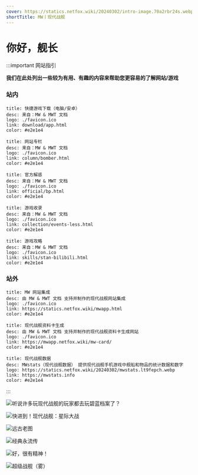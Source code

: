 ```yaml
---
cover: https://statics.netfox.wiki/20240302/intro-image.70a2rbr24s.webp
shortTitle: MW丨现代战舰
---
```


# 你好，舰长

:::important 网站指引

**我们在此处列出一些较为有用、有趣的内容来帮助您更容易的了解网站/游戏**



### 站内

```component VPCard
title: 快捷游戏下载（电脑/安卓）
desc: 来自：MW & MWT 文档
logo: ./favicon.ico
link: download/app.html
color: #e2e1e4
```

```component VPCard
title: 网站专栏
desc: 来自：MW & MWT 文档
logo: ./favicon.ico
link: column/bomber.html
color: #e2e1e4
```

```component VPCard
title: 官方解惑
desc: 来自：MW & MWT 文档
logo: ./favicon.ico
link: official/bp.html
color: #e2e1e4
```

```component VPCard
title: 游戏收录
desc: 来自：MW & MWT 文档
logo: ./favicon.ico
link: collection/events-less.html
color: #e2e1e4
```

```component VPCard
title: 游戏攻略
desc: 来自：MW & MWT 文档
logo: ./favicon.ico
link: skills/stan-bilibili.html
color: #e2e1e4
```

### 站外

```component VPCard
title: MW 网站集成
desc: 由 MW & MWT 文档 支持并制作的现代战舰网站集成
logo: ./favicon.ico
link: https://statics.netfox.wiki/mwapp.html
color: #e2e1e4
```

```component VPCard
title: 现代战舰资料卡生成
desc: 由 MW & MWT 文档 支持并制作的现代战舰资料卡生成网站
logo: ./favicon.ico
link: https://mwapp.netfox.wiki/mw-card/
color: #e2e1e4
```

```component VPCard
title: 现代战舰数据
desc: MWstats（现代战舰数据） 提供现代战舰手机游戏中舰船和物品的统计数据和数字
logo: https://statics.netfox.wiki/20240302/mwstats.lt9fepch.webp
link: https://mwstats.info
color: #e2e1e4
```

:::

![听说许多玩现代战舰的玩家都去玩碧蓝档案了？](https://statics.netfox.wiki/20240302/mwdocs-index-aareset.1zhzzrk7n9.webp)

![快进到！现代战舰：星际大战](https://statics.netfox.wiki/20240302/Image_1698843530122.ibuy0g2ux.webp)

![远古老图](https://statics.netfox.wiki/20240302/9ec360d85ac8b120789b4d98b12c455d_720.ibuy0g2t4.webp)

![经典永流传](https://statics.netfox.wiki/20240302/BeiWang-GO-html.60tze5oax3.webp)

![好，很有精神！](https://statics.netfox.wiki/20240302/PkwGCfuT.1ov66m4zj0.webp)

![超级战舰（雾）](https://statics.netfox.wiki/20240302/5Fz4euch.64dlbvhdm6.webp)
